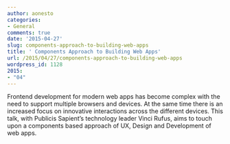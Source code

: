 ```yaml
---
author: aonesto
categories:
- General
comments: true
date: '2015-04-27'
slug: components-approach-to-building-web-apps
title: ' Components Approach to Building Web Apps'
url: /2015/04/27/components-approach-to-building-web-apps
wordpress_id: 1128
2015:
- "04"
---
```



Frontend development for modern web apps has become complex with the need to support multiple browsers and devices. At the same time there is an increased focus on innovative interactions across the different devices. This talk, with Publicis Sapient’s technology leader Vinci Rufus, aims to touch upon a components based approach of UX, Design and Development of web apps.




